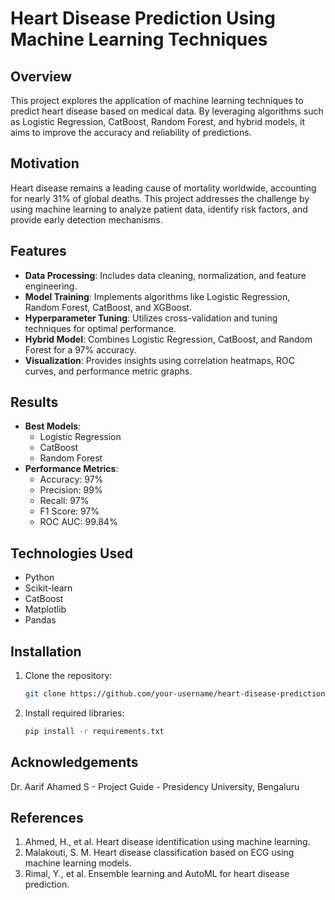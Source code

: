 # Heart Disease Prediction Using Machine Learning Techniques

## Overview
This project explores the application of machine learning techniques to predict heart disease based on medical data. By leveraging algorithms such as Logistic Regression, CatBoost, Random Forest, and hybrid models, it aims to improve the accuracy and reliability of predictions.

## Motivation
Heart disease remains a leading cause of mortality worldwide, accounting for nearly 31% of global deaths. This project addresses the challenge by using machine learning to analyze patient data, identify risk factors, and provide early detection mechanisms.

## Features
- **Data Processing**: Includes data cleaning, normalization, and feature engineering.
- **Model Training**: Implements algorithms like Logistic Regression, Random Forest, CatBoost, and XGBoost.
- **Hyperparameter Tuning**: Utilizes cross-validation and tuning techniques for optimal performance.
- **Hybrid Model**: Combines Logistic Regression, CatBoost, and Random Forest for a 97% accuracy.
- **Visualization**: Provides insights using correlation heatmaps, ROC curves, and performance metric graphs.

## Results
- **Best Models**:
  - Logistic Regression
  - CatBoost
  - Random Forest
- **Performance Metrics**:
  - Accuracy: 97%
  - Precision: 99%
  - Recall: 97%
  - F1 Score: 97%
  - ROC AUC: 99.84%

## Technologies Used
- Python
- Scikit-learn
- CatBoost
- Matplotlib
- Pandas

## Installation
1. Clone the repository:
   ```bash
   git clone https://github.com/your-username/heart-disease-prediction.git
2. Install required libraries:
   ```bash
   pip install -r requirements.txt
## Acknowledgements
Dr. Aarif Ahamed S - Project Guide - 
Presidency University, Bengaluru
## References
1. Ahmed, H., et al. Heart disease identification using machine learning.
2. Malakouti, S. M. Heart disease classification based on ECG using machine learning models.
3. Rimal, Y., et al. Ensemble learning and AutoML for heart disease prediction.
